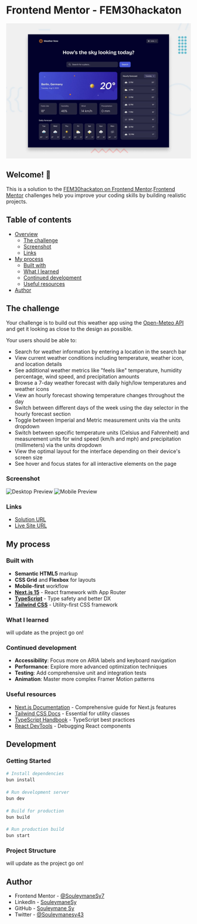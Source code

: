 # Frontend Mentor - FEM30hackaton

![Design preview for the Weather app coding challenge](./public/preview.jpg)

## Welcome! 👋

This is a solution to the [FEM30hackaton on Frontend Mentor](https://www.frontendmentor.io/challenges/weather-app-K1FhddVm49).[Frontend Mentor](https://www.frontendmentor.io) challenges help you improve your coding skills by building realistic projects.

## Table of contents

- [Overview](#overview)
  - [The challenge](#the-challenge)
  - [Screenshot](#screenshot)
  - [Links](#links)
- [My process](#my-process)
  - [Built with](#built-with)
  - [What I learned](#what-i-learned)
  - [Continued development](#continued-development)
  - [Useful resources](#useful-resources)
- [Author](#author)

## The challenge

Your challenge is to build out this weather app using the [Open-Meteo API](https://open-meteo.com/) and get it looking as close to the design as possible.

Your users should be able to:

- Search for weather information by entering a location in the search bar
- View current weather conditions including temperature, weather icon, and location details
- See additional weather metrics like "feels like" temperature, humidity percentage, wind speed, and precipitation amounts
- Browse a 7-day weather forecast with daily high/low temperatures and weather icons
- View an hourly forecast showing temperature changes throughout the day
- Switch between different days of the week using the day selector in the hourly forecast section
- Toggle between Imperial and Metric measurement units via the units dropdown
- Switch between specific temperature units (Celsius and Fahrenheit) and measurement units for wind speed (km/h and mph) and precipitation (millimeters) via the units dropdown
- View the optimal layout for the interface depending on their device's screen size
- See hover and focus states for all interactive elements on the page

### Screenshot

![Desktop Preview](./screenshot-desktop.jpg)
![Mobile Preview](./screenshot-mobile.jpg)

### Links

- [Solution URL](https://github.com/yourusername/project-name)
- [Live Site URL](https://project-name.vercel.app)

## My process

### Built with

- **Semantic HTML5** markup
- **CSS Grid** and **Flexbox** for layouts
- **Mobile-first** workflow
- **[Next.js 15](https://nextjs.org/)** - React framework with App Router
- **[TypeScript](https://www.typescriptlang.org/)** - Type safety and better DX
- **[Tailwind CSS](https://tailwindcss.com/)** - Utility-first CSS framework

### What I learned

will update as the project go on!

### Continued development

- **Accessibility**: Focus more on ARIA labels and keyboard navigation
- **Performance**: Explore more advanced optimization techniques
- **Testing**: Add comprehensive unit and integration tests
- **Animation**: Master more complex Framer Motion patterns

### Useful resources

- [Next.js Documentation](https://nextjs.org/docs) - Comprehensive guide for Next.js features
- [Tailwind CSS Docs](https://tailwindcss.com/docs) - Essential for utility classes
- [TypeScript Handbook](https://www.typescriptlang.org/docs/) - TypeScript best practices
- [React DevTools](https://chrome.google.com/webstore/detail/react-developer-tools/) - Debugging React components

## Development

### Getting Started

```bash
# Install dependencies
bun install

# Run development server
bun dev

# Build for production
bun build

# Run production build
bun start
```

### Project Structure

will update as the project go on!

## Author

- Frontend Mentor - [@SouleymaneSy7](https://www.frontendmentor.io/profile/SouleymaneSy7)
- LinkedIn - [SouleymaneSy](https://linkedin.com/in/myprofile)
- GitHub - [Souleymane Sy](https://github.com/SouleymaneSy7)
- Twitter - [@Souleymanesy43](https://twitter.com/Souleymanesy43)
